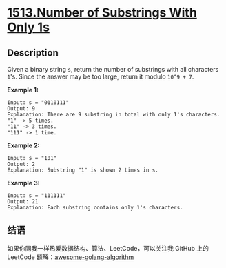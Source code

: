 # [1513.Number of Substrings With Only 1s][title]

## Description
Given a binary string `s`, return the number of substrings with all characters `1`'s. Since the answer may be too large, return it modulo `10^9 + 7`.

**Example 1:**

```
Input: s = "0110111"
Output: 9
Explanation: There are 9 substring in total with only 1's characters.
"1" -> 5 times.
"11" -> 3 times.
"111" -> 1 time.
```

**Example 2:**

```
Input: s = "101"
Output: 2
Explanation: Substring "1" is shown 2 times in s.
```

**Example 3:**

```
Input: s = "111111"
Output: 21
Explanation: Each substring contains only 1's characters.
```

## 结语

如果你同我一样热爱数据结构、算法、LeetCode，可以关注我 GitHub 上的 LeetCode 题解：[awesome-golang-algorithm][me]

[title]: https://leetcode.com/problems/number-of-substrings-with-only-1s/
[me]: https://github.com/kylesliu/awesome-golang-algorithm
